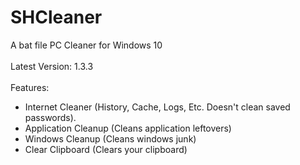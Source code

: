 # SHCleaner
A bat file PC Cleaner for Windows 10
<br><br>
Latest Version: 1.3.3
<br><br>
Features:
- Internet Cleaner (History, Cache, Logs, Etc. Doesn't clean saved passwords).
- Application Cleanup (Cleans application leftovers)
- Windows Cleanup (Cleans windows junk)
- Clear Clipboard (Clears your clipboard)